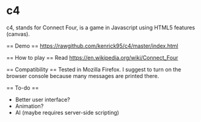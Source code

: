 c4
==

c4, stands for Connect Four, is a game in Javascript using HTML5 features (canvas).

== Demo ==
https://rawgithub.com/kenrick95/c4/master/index.html

== How to play ==
Read https://en.wikipedia.org/wiki/Connect_Four

== Compatibility ==
Tested in Mozilla Firefox. I suggest to turn on the browser console because many messages are printed there.

== To-do ==
* Better user interface?
* Animation?
* AI (maybe requires server-side scripting)

